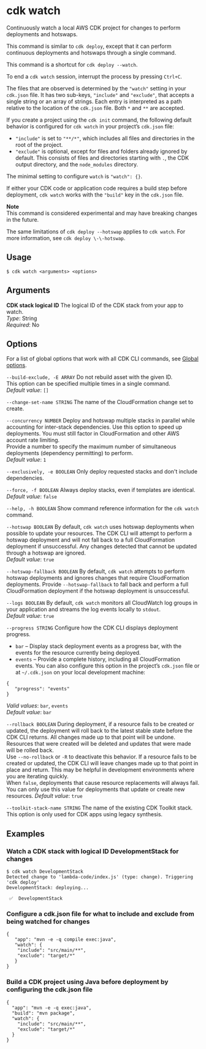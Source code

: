 # cdk watch<a name="ref-cli-cmd-watch"></a>

Continuously watch a local AWS CDK project for changes to perform deployments and hotswaps\.

This command is similar to `cdk deploy`, except that it can perform continuous deployments and hotswaps through a single command\.

This command is a shortcut for `cdk deploy --watch`\.

To end a `cdk watch` session, interrupt the process by pressing `Ctrl+C`\.

The files that are observed is determined by the `"watch"` setting in your `cdk.json` file\. It has two sub\-keys, `"include"` and `"exclude"`, that accepts a single string or an array of strings\. Each entry is interpreted as a path relative to the location of the `cdk.json` file\. Both `*` and `**` are accepted\.

If you create a project using the `cdk init` command, the following default behavior is configured for `cdk watch` in your project’s `cdk.json` file:
+ `"include"` is set to `"**/*"`, which includes all files and directories in the root of the project\.
+ `"exclude"` is optional, except for files and folders already ignored by default\. This consists of files and directories starting with `.`, the CDK output directory, and the `node_modules` directory\.

The minimal setting to configure `watch` is `"watch": {}`\.

If either your CDK code or application code requires a build step before deployment, `cdk watch` works with the `"build"` key in the `cdk.json` file\.

**Note**  
This command is considered experimental and may have breaking changes in the future\. 

The same limitations of `cdk deploy --hotswap` applies to `cdk watch`\. For more information, see `cdk deploy \-\-hotswap`\.

## Usage<a name="ref-cli-cmd-watch-usage"></a>

```
$ cdk watch <arguments> <options>
```

## Arguments<a name="ref-cli-cmd-watch-args"></a>

**CDK stack logical ID**  <a name="ref-cli-cmd-watch-args-stack-name"></a>
The logical ID of the CDK stack from your app to watch\.  
*Type*: String  
*Required*: No

## Options<a name="ref-cli-cmd-watch-options"></a>

For a list of global options that work with all CDK CLI commands, see [Global options](ref-cli-cmd.md#ref-cli-cmd-options)\.

`--build-exclude, -E ARRAY`  <a name="ref-cli-cmd-watch-options-build-exclude"></a>
Do not rebuild asset with the given ID\.  
This option can be specified multiple times in a single command\.  
*Default value*: `[]`

`--change-set-name STRING`  <a name="ref-cli-cmd-watch-options-change-set-name"></a>
The name of the CloudFormation change set to create\.

`--concurrency NUMBER`  <a name="ref-cli-cmd-watch-options-concurrency"></a>
Deploy and hotswap multiple stacks in parallel while accounting for inter\-stack dependencies\. Use this option to speed up deployments\. You must still factor in CloudFormation and other AWS account rate limiting\.  
Provide a number to specify the maximum number of simultaneous deployments \(dependency permitting\) to perform\.  
*Default value*: `1`

`--exclusively, -e BOOLEAN`  <a name="ref-cli-cmd-watch-options-exclusively"></a>
Only deploy requested stacks and don't include dependencies\.

`--force, -f BOOLEAN`  <a name="ref-cli-cmd-watch-options-force"></a>
Always deploy stacks, even if templates are identical\.  
*Default value*: `false`

`--help, -h BOOLEAN`  <a name="ref-cli-cmd-watch-options-help"></a>
Show command reference information for the `cdk watch` command\.

`--hotswap BOOLEAN`  <a name="ref-cli-cmd-watch-options-hotswap"></a>
By default, `cdk watch` uses hotswap deployments when possible to update your resources\. The CDK CLI will attempt to perform a hotswap deployment and will not fall back to a full CloudFormation deployment if unsuccessful\. Any changes detected that cannot be updated through a hotswap are ignored\.  
*Default value*: `true`

`--hotswap-fallback BOOLEAN`  <a name="ref-cli-cmd-watch-options-hotswap-fallback"></a>
By default, `cdk watch` attempts to perform hotswap deployments and ignores changes that require CloudFormation deployments\. Provide `--hotswap-fallback` to fall back and perform a full CloudFormation deployment if the hotswap deployment is unsuccessful\.

`--logs BOOLEAN`  <a name="ref-cli-cmd-watch-options-logs"></a>
By default, `cdk watch` monitors all CloudWatch log groups in your application and streams the log events locally to `stdout`\.  
*Default value*: `true`

`--progress STRING`  <a name="ref-cli-cmd-watch-options-progress"></a>
Configure how the CDK CLI displays deployment progress\.  
+ `bar` – Display stack deployment events as a progress bar, with the events for the resource currently being deployed\.
+ `events` – Provide a complete history, including all CloudFormation events\.
You can also configure this option in the project’s `cdk.json` file or at `~/.cdk.json` on your local development machine:  

```
{
   "progress": "events"
}
```
*Valid values*: `bar`, `events`  
*Default value*: `bar`

`--rollback BOOLEAN`  <a name="ref-cli-cmd-watch-options-rollback"></a>
During deployment, if a resource fails to be created or updated, the deployment will roll back to the latest stable state before the CDK CLI returns\. All changes made up to that point will be undone\. Resources that were created will be deleted and updates that were made will be rolled back\.  
Use `--no-rollback` or `-R` to deactivate this behavior\. If a resource fails to be created or updated, the CDK CLI will leave changes made up to that point in place and return\. This may be helpful in development environments where you are iterating quickly\.  
When `false`, deployments that cause resource replacements will always fail\. You can only use this value for deployments that update or create new resources\.
*Default value*: `true`

`--toolkit-stack-name STRING`  <a name="ref-cli-cmd-watch-options-toolkit-stack-name"></a>
The name of the existing CDK Toolkit stack\.  
This option is only used for CDK apps using legacy synthesis\.

## Examples<a name="ref-cli-cmd-watch-examples"></a>

### Watch a CDK stack with logical ID DevelopmentStack for changes<a name="ref-cli-cmd-watch-examples-1"></a>

```
$ cdk watch DevelopmentStack
Detected change to 'lambda-code/index.js' (type: change). Triggering 'cdk deploy'
DevelopmentStack: deploying...

 ✅  DevelopmentStack
```

### Configure a cdk\.json file for what to include and exclude from being watched for changes<a name="ref-cli-cmd-watch-examples-2"></a>

```
{
   "app": "mvn -e -q compile exec:java",
   "watch": {
    "include": "src/main/**",
    "exclude": "target/*"
   }
}
```

### Build a CDK project using Java before deployment by configuring the cdk\.json file<a name="ref-cli-cmd-watch-examples-3"></a>

```
{
  "app": "mvn -e -q exec:java",
  "build": "mvn package",
  "watch": {
    "include": "src/main/**",
    "exclude": "target/*"
  }
}
```